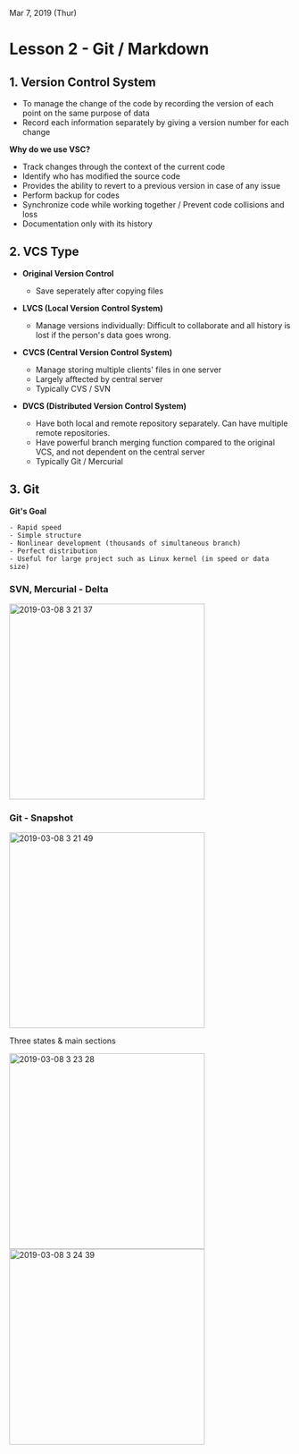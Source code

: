 Mar 7, 2019 (Thur)
<H1> Lesson 2 - Git / Markdown </H1>

<h2> 1. Version Control System </h2>

- To manage the change of the code by recording the version of each point on the same purpose of data
- Record each information separately by giving a version number for each change

**Why do we use VSC?**

- Track changes through the context of the current code
- Identify who has modified the source code
- Provides the ability to revert to a previous version in case of any issue
- Perform backup for codes
- Synchronize code while working together / Prevent code collisions and loss
- Documentation only with its history

<h2> 2. VCS Type </h2>

- **Original Version Control**

   - Save seperately after copying files

- **LVCS (Local Version Control System)**

   - Manage versions individually: Difficult to collaborate and all history is lost if the person's data goes wrong.

- **CVCS (Central Version Control System)**
 
   - Manage storing multiple clients' files in one server
   - Largely afftected by central server
   - Typically CVS / SVN

- **DVCS (Distributed Version Control System)**

   - Have both local and remote repository separately. Can have multiple remote repositories.
   - Have powerful branch merging function compared to the original VCS, and not dependent on the central server
   - Typically Git / Mercurial

<h2> 3. Git </h2>

**Git's Goal**

    - Rapid speed
    - Simple structure
    - Nonlinear development (thousands of simultaneous branch)
    - Perfect distribution
    - Useful for large project such as Linux kernel (in speed or data size)

<h3>SVN, Mercurial - Delta</h3>

<img width="350" alt="2019-03-08 3 21 37" src="https://user-images.githubusercontent.com/29372705/54011458-fbbf1200-41b5-11e9-9cf0-588bdf64682b.png">

<h3> Git - Snapshot </h3>

<img width="350" alt="2019-03-08 3 21 49" src="https://user-images.githubusercontent.com/29372705/54011459-fbbf1200-41b5-11e9-899b-d76d406937b6.png">

Three states & main sections

<div>
<img width="350" alt="2019-03-08 3 23 28" src="https://user-images.githubusercontent.com/29372705/54011508-2741fc80-41b6-11e9-9ea2-62440feb28b9.png">
 
<img width="350" alt="2019-03-08 3 24 39" src="https://user-images.githubusercontent.com/29372705/54011561-53f61400-41b6-11e9-8063-06cadfc412ff.png">
</div>

